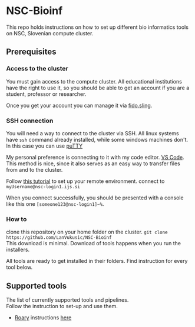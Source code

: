 # NSC-Bioinf

This repo holds instructions on how to set up different bio informatics tools on NSC, Slovenian compute cluster.

## Prerequisites

### Access to the cluster
You must gain access to the compute cluster.
All educational institutions have the right to use it, so you should be able to get an account if you are a student, professor or researcher.

Once you get your account you can manage it via [fido.sling](https://fido.sling.si/ipa/ui/).



### SSH connection

You will need a way to connect to the cluster via SSH. All linux systems have `ssh` command already installed, while some windows machines don't.  
In this case you can use [puTTY](https://www.putty.org/)

My personal preference is connecting to it with my code editor. [VS Code](https://code.visualstudio.com/).
This method is nice, since it also serves as an easy way to transfer files from and to the cluster.


Follow [this tutorial](https://code.visualstudio.com/docs/remote/ssh) to set up your remote environment.
connect to `myUsername@nsc-login1.ijs.si`

When you connect successfully, you should be presented with a console like this one ` [someone123@nsc-login1]~% `.

### How to
clone this repository on your home folder on the cluster. 
`git clone https://github.com/LanVukusic/NSC-Bioinf`  
This download is minimal. Download of tools happens when you run the installers.

All tools are ready to get installed in their folders. Find instruction for every tool below.

## Supported tools
The list of currently supported tools and pipelines.  
Follow the instruction to set-up and use them.

- [Roary](https://sanger-pathogens.github.io/Roary/) instructions [here](/roary/Roary.md)

